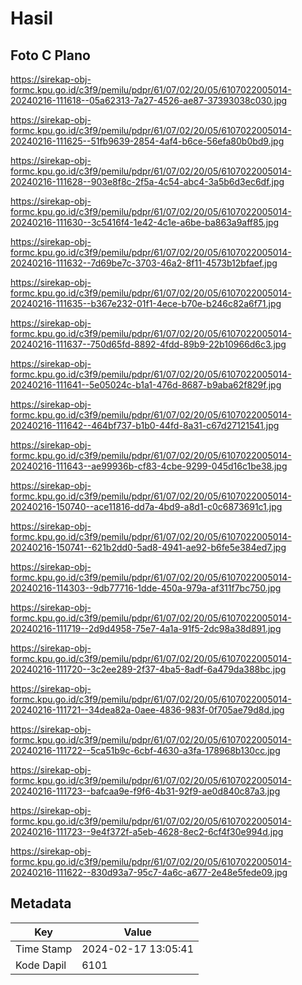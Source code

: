 # Hasil

## Foto C Plano

https://sirekap-obj-formc.kpu.go.id/c3f9/pemilu/pdpr/61/07/02/20/05/6107022005014-20240216-111618--05a62313-7a27-4526-ae87-37393038c030.jpg

https://sirekap-obj-formc.kpu.go.id/c3f9/pemilu/pdpr/61/07/02/20/05/6107022005014-20240216-111625--51fb9639-2854-4af4-b6ce-56efa80b0bd9.jpg

https://sirekap-obj-formc.kpu.go.id/c3f9/pemilu/pdpr/61/07/02/20/05/6107022005014-20240216-111628--903e8f8c-2f5a-4c54-abc4-3a5b6d3ec6df.jpg

https://sirekap-obj-formc.kpu.go.id/c3f9/pemilu/pdpr/61/07/02/20/05/6107022005014-20240216-111630--3c5416f4-1e42-4c1e-a6be-ba863a9aff85.jpg

https://sirekap-obj-formc.kpu.go.id/c3f9/pemilu/pdpr/61/07/02/20/05/6107022005014-20240216-111632--7d69be7c-3703-46a2-8f11-4573b12bfaef.jpg

https://sirekap-obj-formc.kpu.go.id/c3f9/pemilu/pdpr/61/07/02/20/05/6107022005014-20240216-111635--b367e232-01f1-4ece-b70e-b246c82a6f71.jpg

https://sirekap-obj-formc.kpu.go.id/c3f9/pemilu/pdpr/61/07/02/20/05/6107022005014-20240216-111637--750d65fd-8892-4fdd-89b9-22b10966d6c3.jpg

https://sirekap-obj-formc.kpu.go.id/c3f9/pemilu/pdpr/61/07/02/20/05/6107022005014-20240216-111641--5e05024c-b1a1-476d-8687-b9aba62f829f.jpg

https://sirekap-obj-formc.kpu.go.id/c3f9/pemilu/pdpr/61/07/02/20/05/6107022005014-20240216-111642--464bf737-b1b0-44fd-8a31-c67d27121541.jpg

https://sirekap-obj-formc.kpu.go.id/c3f9/pemilu/pdpr/61/07/02/20/05/6107022005014-20240216-111643--ae99936b-cf83-4cbe-9299-045d16c1be38.jpg

https://sirekap-obj-formc.kpu.go.id/c3f9/pemilu/pdpr/61/07/02/20/05/6107022005014-20240216-150740--ace11816-dd7a-4bd9-a8d1-c0c6873691c1.jpg

https://sirekap-obj-formc.kpu.go.id/c3f9/pemilu/pdpr/61/07/02/20/05/6107022005014-20240216-150741--621b2dd0-5ad8-4941-ae92-b6fe5e384ed7.jpg

https://sirekap-obj-formc.kpu.go.id/c3f9/pemilu/pdpr/61/07/02/20/05/6107022005014-20240216-114303--9db77716-1dde-450a-979a-af311f7bc750.jpg

https://sirekap-obj-formc.kpu.go.id/c3f9/pemilu/pdpr/61/07/02/20/05/6107022005014-20240216-111719--2d9d4958-75e7-4a1a-91f5-2dc98a38d891.jpg

https://sirekap-obj-formc.kpu.go.id/c3f9/pemilu/pdpr/61/07/02/20/05/6107022005014-20240216-111720--3c2ee289-2f37-4ba5-8adf-6a479da388bc.jpg

https://sirekap-obj-formc.kpu.go.id/c3f9/pemilu/pdpr/61/07/02/20/05/6107022005014-20240216-111721--34dea82a-0aee-4836-983f-0f705ae79d8d.jpg

https://sirekap-obj-formc.kpu.go.id/c3f9/pemilu/pdpr/61/07/02/20/05/6107022005014-20240216-111722--5ca51b9c-6cbf-4630-a3fa-178968b130cc.jpg

https://sirekap-obj-formc.kpu.go.id/c3f9/pemilu/pdpr/61/07/02/20/05/6107022005014-20240216-111723--bafcaa9e-f9f6-4b31-92f9-ae0d840c87a3.jpg

https://sirekap-obj-formc.kpu.go.id/c3f9/pemilu/pdpr/61/07/02/20/05/6107022005014-20240216-111723--9e4f372f-a5eb-4628-8ec2-6cf4f30e994d.jpg

https://sirekap-obj-formc.kpu.go.id/c3f9/pemilu/pdpr/61/07/02/20/05/6107022005014-20240216-111622--830d93a7-95c7-4a6c-a677-2e48e5fede09.jpg


## Metadata

| Key        | Value               |
| ---------- | ------------------- |
| Time Stamp | 2024-02-17 13:05:41 |
| Kode Dapil | 6101                |



